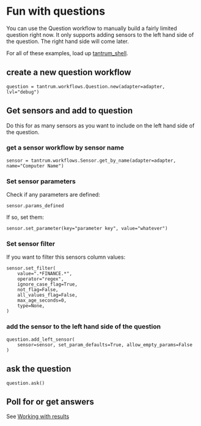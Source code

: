 # Fun with questions

You can use the Question workflow to manually build a fairly limited question right now. It only supports adding sensors to the left hand side of the question. The right hand side will come later.

For all of these examples, load up [tantrum_shell](connection_basics.md).

## create a new question workflow

```
question = tantrum.workflows.Question.new(adapter=adapter, lvl="debug")
```

## Get sensors and add to question

Do this for as many sensors as you want to include on the left hand side of the question.

### get a sensor workflow by sensor name

```
sensor = tantrum.workflows.Sensor.get_by_name(adapter=adapter, name="Computer Name")
```

### Set sensor parameters

Check if any parameters are defined:

```
sensor.params_defined
```

If so, set them:

```
sensor.set_parameter(key="parameter key", value="whatever")
```

### Set sensor filter

If you want to filter this sensors column values:

```
sensor.set_filter(
    value=".*FINANCE.*",
    operator="regex",
    ignore_case_flag=True,
    not_flag=False,
    all_values_flag=False,
    max_age_seconds=0,
    type=None,
)
```

### add the sensor to the left hand side of the question

```
question.add_left_sensor(
    sensor=sensor, set_param_defaults=True, allow_empty_params=False
)
```

## ask the question

```
question.ask()
```

## Poll for or get answers

See [Working with results](working_with_results.md)
